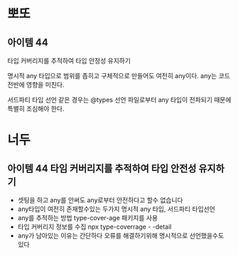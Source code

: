 # 뽀또

## 아이템 44

타입 커버리지를 추적하여 타입 안정성 유지하기

명시적 any 타입으로 범위를 좁히고 구체적으로 만들어도 여전히 any이다. any는 코드 전반에 영향을 미친다.

서드파티 타입 선언 같은 경우는 @types 선언 파일로부터 any 타입이 전파되기 때문에 특별히 조심해야 한다.

# 너두

## 아이템 44 타임 커버리지를 추적하여 타입 안전성 유지하기

- 셋팅을 하고 any를 안써도 any로부터 안전하다고 할수 없습니다
- any타입이 여전히 존재할수있는 두가지 명시적 any 타입, 서드파티 타입선언
- any를 추적하는 방법 type-cover-age 패키지를 사용
- 타입 커버리지 정보를 수집 npx type-coverrage - -detail
- any가 남아있는 이유는 간단하다 오류를 해결하기위해 명시적으로 선언했을수도 있다
